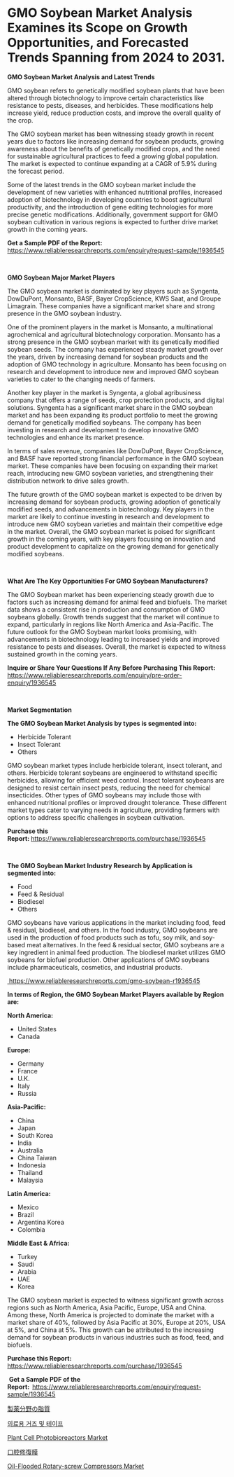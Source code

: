 <p><h1>GMO Soybean Market Analysis Examines its Scope on Growth Opportunities, and Forecasted Trends Spanning from 2024 to 2031.</h1></p><p><strong>GMO Soybean Market Analysis and Latest Trends</strong></p>
<p><p>GMO soybean refers to genetically modified soybean plants that have been altered through biotechnology to improve certain characteristics like resistance to pests, diseases, and herbicides. These modifications help increase yield, reduce production costs, and improve the overall quality of the crop.</p><p>The GMO soybean market has been witnessing steady growth in recent years due to factors like increasing demand for soybean products, growing awareness about the benefits of genetically modified crops, and the need for sustainable agricultural practices to feed a growing global population. The market is expected to continue expanding at a CAGR of 5.9% during the forecast period.</p><p>Some of the latest trends in the GMO soybean market include the development of new varieties with enhanced nutritional profiles, increased adoption of biotechnology in developing countries to boost agricultural productivity, and the introduction of gene editing technologies for more precise genetic modifications. Additionally, government support for GMO soybean cultivation in various regions is expected to further drive market growth in the coming years.</p></p>
<p><strong>Get a Sample PDF of the Report:&nbsp;</strong> <a href="https://www.reliableresearchreports.com/enquiry/request-sample/1936545">https://www.reliableresearchreports.com/enquiry/request-sample/1936545</a></p>
<p>&nbsp;</p>
<p><strong>GMO Soybean Major Market Players</strong></p>
<p><p>The GMO soybean market is dominated by key players such as Syngenta, DowDuPont, Monsanto, BASF, Bayer CropScience, KWS Saat, and Groupe Limagrain. These companies have a significant market share and strong presence in the GMO soybean industry.</p><p>One of the prominent players in the market is Monsanto, a multinational agrochemical and agricultural biotechnology corporation. Monsanto has a strong presence in the GMO soybean market with its genetically modified soybean seeds. The company has experienced steady market growth over the years, driven by increasing demand for soybean products and the adoption of GMO technology in agriculture. Monsanto has been focusing on research and development to introduce new and improved GMO soybean varieties to cater to the changing needs of farmers.</p><p>Another key player in the market is Syngenta, a global agribusiness company that offers a range of seeds, crop protection products, and digital solutions. Syngenta has a significant market share in the GMO soybean market and has been expanding its product portfolio to meet the growing demand for genetically modified soybeans. The company has been investing in research and development to develop innovative GMO technologies and enhance its market presence.</p><p>In terms of sales revenue, companies like DowDuPont, Bayer CropScience, and BASF have reported strong financial performance in the GMO soybean market. These companies have been focusing on expanding their market reach, introducing new GMO soybean varieties, and strengthening their distribution network to drive sales growth.</p><p>The future growth of the GMO soybean market is expected to be driven by increasing demand for soybean products, growing adoption of genetically modified seeds, and advancements in biotechnology. Key players in the market are likely to continue investing in research and development to introduce new GMO soybean varieties and maintain their competitive edge in the market. Overall, the GMO soybean market is poised for significant growth in the coming years, with key players focusing on innovation and product development to capitalize on the growing demand for genetically modified soybeans.</p></p>
<p>&nbsp;</p>
<p><strong>What Are The Key Opportunities For GMO Soybean Manufacturers?</strong></p>
<p><p>The GMO Soybean market has been experiencing steady growth due to factors such as increasing demand for animal feed and biofuels. The market data shows a consistent rise in production and consumption of GMO soybeans globally. Growth trends suggest that the market will continue to expand, particularly in regions like North America and Asia-Pacific. The future outlook for the GMO Soybean market looks promising, with advancements in biotechnology leading to increased yields and improved resistance to pests and diseases. Overall, the market is expected to witness sustained growth in the coming years.</p></p>
<p><strong>Inquire or Share Your Questions If Any Before Purchasing This Report:</strong> <a href="https://www.reliableresearchreports.com/enquiry/pre-order-enquiry/1936545">https://www.reliableresearchreports.com/enquiry/pre-order-enquiry/1936545</a></p>
<p>&nbsp;</p>
<p><strong>Market Segmentation</strong></p>
<p><strong>The GMO Soybean Market Analysis by types is segmented into:</strong></p>
<p><ul><li>Herbicide Tolerant</li><li>Insect Tolerant</li><li>Others</li></ul></p>
<p><p>GMO soybean market types include herbicide tolerant, insect tolerant, and others. Herbicide tolerant soybeans are engineered to withstand specific herbicides, allowing for efficient weed control. Insect tolerant soybeans are designed to resist certain insect pests, reducing the need for chemical insecticides. Other types of GMO soybeans may include those with enhanced nutritional profiles or improved drought tolerance. These different market types cater to varying needs in agriculture, providing farmers with options to address specific challenges in soybean cultivation.</p></p>
<p><strong>Purchase this Report:&nbsp;</strong><a href="https://www.reliableresearchreports.com/purchase/1936545">https://www.reliableresearchreports.com/purchase/1936545</a></p>
<p>&nbsp;</p>
<p><strong>The GMO Soybean Market Industry Research by Application is segmented into:</strong></p>
<p><ul><li>Food</li><li>Feed & Residual</li><li>Biodiesel</li><li>Others</li></ul></p>
<p><p>GMO soybeans have various applications in the market including food, feed & residual, biodiesel, and others. In the food industry, GMO soybeans are used in the production of food products such as tofu, soy milk, and soy-based meat alternatives. In the feed & residual sector, GMO soybeans are a key ingredient in animal feed production. The biodiesel market utilizes GMO soybeans for biofuel production. Other applications of GMO soybeans include pharmaceuticals, cosmetics, and industrial products.</p></p>
<p><a href="https://www.reliableresearchreports.com/gmo-soybean-r1936545">&nbsp;https://www.reliableresearchreports.com/gmo-soybean-r1936545</a></p>
<p><strong>In terms of Region, the GMO Soybean Market Players available by Region are:</strong></p>
<p>
    <p> <strong> North America: </strong>
        <ul>
            <li>United States</li>
            <li>Canada</li>
        </ul>
        </p> 
    <p> <strong> Europe: </strong>
        <ul>
            <li>Germany</li>
            <li>France</li>
            <li>U.K.</li>
            <li>Italy</li>
            <li>Russia</li>
        </ul>
        </p> 
    <p> <strong> Asia-Pacific: </strong>
        <ul>
            <li>China</li>
            <li>Japan</li>
            <li>South Korea</li>
            <li>India</li>
            <li>Australia</li>
            <li>China Taiwan</li>
            <li>Indonesia</li>
            <li>Thailand</li>
            <li>Malaysia</li>
        </ul>
        </p> 
    <p> <strong> Latin America: </strong>
        <ul>
            <li>Mexico</li>
            <li>Brazil</li>
            <li>Argentina Korea</li>
            <li>Colombia</li>
        </ul>
        </p> 
    <p> <strong> Middle East & Africa: </strong>
        <ul>
            <li>Turkey</li>
            <li>Saudi</li>
            <li>Arabia</li>
            <li>UAE</li>
            <li>Korea</li>
        </ul>
    </p>
    </p>
<p><p>The GMO soybean market is expected to witness significant growth across regions such as North America, Asia Pacific, Europe, USA and China. Among these, North America is projected to dominate the market with a market share of 40%, followed by Asia Pacific at 30%, Europe at 20%, USA at 5%, and China at 5%. This growth can be attributed to the increasing demand for soybean products in various industries such as food, feed, and biofuels.</p></p>
<p><strong>Purchase this Report: </strong><a href="https://www.reliableresearchreports.com/purchase/1936545">https://www.reliableresearchreports.com/purchase/1936545</a></p>
<p>&nbsp;<strong>Get a Sample PDF of the Report:&nbsp;&nbsp;</strong><a href="https://www.reliableresearchreports.com/enquiry/request-sample/1936545">https://www.reliableresearchreports.com/enquiry/request-sample/1936545</a></p>
<p><strong></strong></p>
<p><p><a href="https://github.com/EstaSprer20231/Market-Research-Report-List-2/blob/main/6785187119751.md">製薬分野の脂質</a></p><p><a href="https://github.com/vseigx30c9a1j/Market-Research-Report-List-2/blob/main/4878414126886.md">의료용 거즈 및 테이프</a></p><p><a href="https://github.com/Whitneyboyettebo9kiw7yr13/Market-Research-Report-List-3/blob/main/plant-cell-photobioreactors-market.md">Plant Cell Photobioreactors Market</a></p><p><a href="https://github.com/klon646/Market-Research-Report-List-1/blob/main/7841940119752.md">口腔修復膜</a></p><p><a href="https://github.com/JeanneSawayn2023/Market-Research-Report-List-1/blob/main/oil-flooded-rotary-screw-compressors-market.md">Oil-Flooded Rotary-screw Compressors Market</a></p></p>